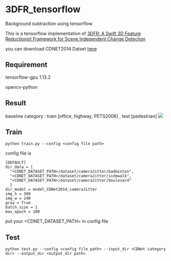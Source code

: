 # 3DFR_tensorflow
Background subtraction using tensorflow

This is a tensorflow implementation of [3DFR: A Swift 3D Feature Reductionist Framework for Scene Independent Change Detection](https://arxiv.org/abs/1912.11891)


you can download CDNET2014 Datset [here](http://jacarini.dinf.usherbrooke.ca/dataset2014/)

## Requirement
tensorflow-gpu 1.13.2

opencv-python

## Result
baseline category : train [office, highway, PETS2006] , test [pedestrian]
<img src='figure/baseline.gif'></img>

## Train
```
python train.py --config <config file path>
```

config file is
```
[DEFAULT]
dir_data = [
  "<CDNET_DATASET_PATH>/dataset/cameraJitter/badminton",
  "<CDNET_DATASET_PATH>/dataset/cameraJitter/sidewalk",
  "<CDNET_DATASET_PATH>/dataset/cameraJitter/boulevard"
  ]
dir_model = model_CDNet2014_cameraJitter
img_h = 360
img_w = 240
gray = True
batch_size = 1
max_epoch = 100
```

put your <CDNET_DATASET_PATH> in config file

## Test
```
python test.py --config <config file path> --input_dir <CDNet category dir> --output_dir <output_dir path>
```
